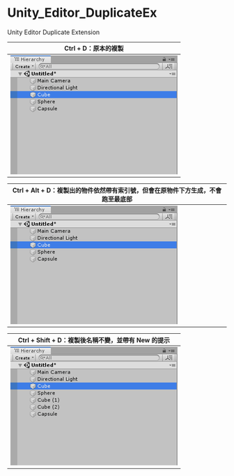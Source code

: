 # Unity_Editor_DuplicateEx
Unity Editor Duplicate Extension

| Ctrl + D：原本的複製
| --------
|![image](https://github.com/Yasudabo/Unity_Editor_DuplicateEx/blob/master/PreviewPicture/Duplicate_Origin.gif)

| Ctrl + Alt + D：複製出的物件依然帶有索引號，但會在原物件下方生成，不會跑至最底部
| --------
| ![image](https://github.com/Yasudabo/Unity_Editor_DuplicateEx/blob/master/PreviewPicture/Duplicate_NotAtBottom.gif)


| Ctrl + Shift + D：複製後名稱不變，並帶有 New 的提示
| --------
| ![image](https://github.com/Yasudabo/Unity_Editor_DuplicateEx/blob/master/PreviewPicture/Duplicate_SameName.gif)
